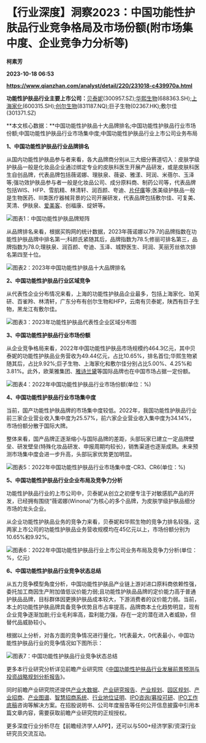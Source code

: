 # 【行业深度】洞察2023：中国功能性护肤品行业竞争格局及市场份额(附市场集中度、企业竞争力分析等)
**柯素芳**

**2023-10-18 06:53**

**https://www.qianzhan.com/analyst/detail/220/231018-c439970a.html**

**功能性护肤品行业主要上市公司：**[贝泰妮](https://stock.qianzhan.com/hs/zhengquan_300957.SZ.html)(300957.SZ);[华熙生物](https://stock.qianzhan.com/hs/zhengquan_688363.SH.html)(688363.SH);[上海家化](https://stock.qianzhan.com/hs/zhengquan_600315.SH.html)(600315.SH);[创尔生物](https://stock.qianzhan.com/neeq/zhengquan_831187.OC.html)(831187.NQ);巨子生物(02367.HK);敷尔佳(301371.SZ)

**本文核心数据：**中国功能性护肤品十大品牌排名;中国功能性护肤品行业市场份额;中国功能性护肤品行业市场集中度;中国功能性护肤品行业上市公司业务布局

**1、中国功能性护肤品行业品牌排名**

从国内功能性护肤品参与者来看，各大品牌商分别从三大细分赛道切入：皮肤学级护肤品一般是化妆品企业通过绑定专业的皮肤科医生开展产品研发，或是皮肤科医生自创品牌，代表品牌包括薇诺娜、理肤泉、薇姿、雅漾、珂润、米蓓尔、玉泽等;强功效护肤品参与者一般是化妆品公司、成分原料商、制药公司等，代表品牌包括WIS、HFP、雪肌精、林清轩、润百颜、夸迪、[片仔癀](https://stock.qianzhan.com/hs/zhengquan_600436.SH.html)等;医美级护肤品一般是生物医药、Ⅲ类医疗器械背景的公司开展研发，代表品牌包括敷尔佳、可复美、芙清、伊肤泉、[爱美客](https://stock.qianzhan.com/hs/zhengquan_300896.SZ.html)、创福康、绽妍等。

![图表1：中国功能性护肤品牌矩阵](https://img3.qianzhan.com/news/202310/18/20231018-4e76858a12a8d584.png)

从品牌排名来看，根据买购网的统计数据，2023年薇诺娜以79.7的品牌指数在功能性护肤品牌中排名第一;科颜氏紧随其后，品牌指数为78.5;修丽可排名第三，品牌指数为78.0;理肤泉、润百颜、夸迪、玉泽、城野医生、珂润、芙丽芳丝依次排名第四至十位。

![图表2：2023年中国功能性护肤品十大品牌排名](https://img3.qianzhan.com/news/202310/18/20231018-6c218e9993e6b703.png)

**2、中国功能性护肤品行业区域竞争**

从代表性企业分布情况来看，上海的功能性护肤品企业最多，包括上海家化、珀芙研、百雀羚、林清轩，广东分布有创尔生物和HFP，云南有贝泰妮，陕西有巨子生物，黑龙江有敷尔佳。

![图表3：2023年功能性护肤品代表性企业区域分布图](https://img3.qianzhan.com/news/202310/18/20231018-f77ca01ecea7d7ac.png)

**3、中国功能性护肤品行业市场份额**

从企业竞争格局来看，2022年中国功能性护肤品市场规模约464.3亿元，其中贝泰妮的功能性护肤品业务营收为49.44亿元，占比10.65%，排名首位;华熙生物紧随其后，占比9.92%;巨子生物、上海家化和敷尔佳分别占比5.00%、4.25%和3.81%。此外，欧莱雅集团、[雅诗兰黛](https://stock.qianzhan.com/us/zhengquan_EL.N.html)等国际品牌也在中国市场占据一定份额。

![图表4：2022年中国功能性护肤品行业市场份额(单位：%)](https://img3.qianzhan.com/news/202310/18/20231018-f09543c16f7d0933.png)

**4、中国功能性护肤品行业市场集中度**

当前，国产功能性护肤品牌的市场集中度较低。2022年，我国功能性护肤品行业前三家企业营业收入集中度为25.57%，前六家企业营业收入集中度为34.14%，市场份额分散于国际大牌。

整体来看，国产品牌正逐渐缩小与国际品牌的差距，头部玩家已建立一定品牌壁垒、研发壁垒(特殊化妆品研发、申报周期均较长)，销售渠道也逐渐成熟。未来预测市场集中度会进一步升高，头部玩家优势更加明显。

![图表5：2022年中国功能性护肤品行业市场集中度-CR3、CR6(单位：%)](https://img3.qianzhan.com/news/202310/18/20231018-dece2e101ab2aca7.png)

**5、中国功能性护肤品行业企业布局及竞争力分析**

功能性护肤品行业的上市公司中，贝泰妮从创立之初便专注于对敏感肌产品的开发，已经拥有围绕“薇诺娜(Winona)”为核心的多个品牌，为皮肤学级护肤品细分市场的龙头企业。

从企业功能性护肤品业务的竞争力来看，贝泰妮和华熙生物的竞争力排名较强，这两家上市公司的功能性护肤品业务营收规模均在45亿元以上，市场份额分别为10.65%和9.92%。

![图表6：2022年中国功能性护肤品行业上市公司业务布局及竞争力分析(单位：%，亿元)](https://img3.qianzhan.com/news/202310/18/20231018-3636b4833b43960c.png)

**6、中国功能性护肤品行业竞争状态总结**

从五力竞争模型角度分析，中国功能性护肤品产业链上游对进口原料商依赖性强，委托加工商因生产附加值低议价能力弱;且功能性护肤品品牌的定价能力高于普通护肤品品牌，目标群体因更换护肤品成本较大，下游消费者的议价能力弱。当前，本土的功能性护肤品牌具备竞争优势且市占率提高，品牌商本土化趋势明显，现有企业竞争逐渐加剧;行业毛利率高，盈利能力强，存在一定的潜在进入者威胁，但替代品威胁较小。

根据以上分析，对各方面的竞争情况进行量化，1代表最大，0代表最小，中国功能性护肤品行业的竞争情况如下图所示：

![图表7：中国功能性护肤品行业竞争状态总结](https://img3.qianzhan.com/news/202310/18/20231018-18d5d58647b972e3.png)

更多本行业研究分析详见前瞻产业研究院《[中国功能性护肤品行业发展前景预测与投资战略规划分析报告](https://bg.qianzhan.com/report/detail/d1c7374877044a08.html)》。

同时前瞻产业研究院还提供[产业大数据](https://d.qianzhan.com/)、[产业研究报告](https://bg.qianzhan.com/report/hotlist/)、[产业规划](https://f.qianzhan.com/chanyeguihua2/)、[园区规划](https://f.qianzhan.com/yuanqu/)、[产业招商](https://f.qianzhan.com/chanyezhaoshang/)、[产业图谱](https://bg.qianzhan.com/report/lianglian/)、[智慧招商系统](https://z.qianzhan.com/)、[行业地位证明](https://bg.qianzhan.com/report/qyppcs)、[IPO咨询/募投可研](https://ipo.qianzhan.com/mutou/)、[IPO工作底稿](https://ipo.qianzhan.com/digao/)咨询等解决方案。在招股说明书、公司年度报告等任何公开信息披露中引用本篇文章内容，需要获取前瞻产业研究院的正规授权。

更多深度行业分析尽在【前瞻经济学人APP】，还可以与500+经济学家/资深行业研究员交流互动。